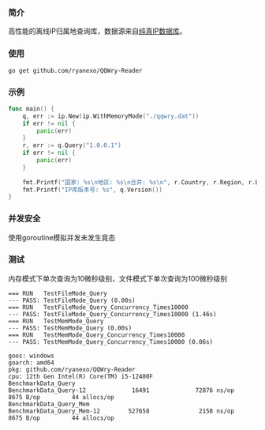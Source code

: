 ### 简介
高性能的离线IP归属地查询库，数据源来自[纯真IP数据库](https://www.cz88.net/)。

### 使用
```
go get github.com/ryanexo/QQWry-Reader
```

### 示例
```go
func main() {
    q, err := ip.New(ip.WithMemoryMode("./qqwry.dat"))
    if err != nil {
        panic(err)
    }
    r, err := q.Query("1.0.0.1")
    if err != nil {
        panic(err)
    }
    
    fmt.Printf("国家: %s\n地区: %s\n合并: %s\n", r.Country, r.Region, r.Location)
    fmt.Printf("IP库版本号: %s", q.Version())
}
```

### 并发安全
使用goroutine模拟并发未发生竟态

### 测试

内存模式下单次查询为10微秒级别，文件模式下单次查询为100微秒级别

```text
=== RUN   TestFileMode_Query
--- PASS: TestFileMode_Query (0.00s)
=== RUN   TestFileMode_Query_Concurrency_Times10000
--- PASS: TestFileMode_Query_Concurrency_Times10000 (1.46s)
=== RUN   TestMemMode_Query
--- PASS: TestMemMode_Query (0.00s)
=== RUN   TestMemMode_Query_Concurrency_Times10000
--- PASS: TestMemMode_Query_Concurrency_Times10000 (0.06s)
```

```text
goos: windows
goarch: amd64
pkg: github.com/ryanexo/QQWry-Reader
cpu: 12th Gen Intel(R) Core(TM) i5-12400F
BenchmarkData_Query
BenchmarkData_Query-12             16491             72876 ns/op            8675 B/op         44 allocs/op
BenchmarkData_Query_Mem
BenchmarkData_Query_Mem-12        527658              2158 ns/op            8675 B/op         44 allocs/op
```